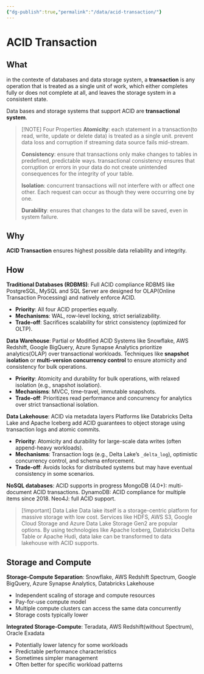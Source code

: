 ```yaml
---
{"dg-publish":true,"permalink":"/data/acid-transaction/"}
---
```


# **ACID Transaction**
## What
in the contexte of databases and data storage system, a **transaction** is any operation that is treated as a single unit of work, which either completes fully or does not complete at all, and leaves the storage system in a consistent state.

Data bases and storage systems that support ACID are **transactional system**.

> [!NOTE] Four Properties
> **Atomicity**: each statement in a transaction(to read, write, update or delete data) is treated as a single unit. prevent data loss and corruption if streaming data source fails mid-stream.
> 
> **Consistency**: ensure that transactions only make changes to tables in predefined, predictable ways. transactional consistency ensures that corruption or errors in your data do not create unintended consequences for the integrity of your table.
> 
> **Isolation**: concurrent transactions will not interfere with or affect one other. Each request can occur as though they were occurring one by one.
> 
> **Durability**: ensures that changes to the data will be saved, even in system failure.
## Why
**ACID Transaction** ensures highest possible data reliability and integrity.

## How
**Traditional Databases (RDBMS)**: Full ACID compliance
RDBMS like PostgreSQL, MySQL and SQL Server are designed for OLAP(Online Transaction Processing) and natively enforce ACID.
- **Priority**: All four ACID properties equally.
- **Mechanisms**: WAL, row-level locking, strict serializability.
- **Trade-off**: Sacrifices scalability for strict consistency (optimized for OLTP).

**Data Warehouse**: Partial or Modified ACID
Systems like Snowflake, AWS Redshift, Google BigQuery, Azure Synapse Analytics prioritize analytics(OLAP) over transactional workloads. Techniques like **snapshot isolation** or **multi-version concurrency control** to ensure atomicity and consistency for bulk operations.
- **Priority**: Atomicity and durability for bulk operations, with relaxed isolation (e.g., snapshot isolation).
- **Mechanisms**: MVCC, time-travel, immutable snapshots.
- **Trade-off**: Prioritizes read performance and concurrency for analytics over strict transactional isolation.

**Data Lakehouse**: ACID via metadata layers
Platforms like Databricks Delta Lake and Apache Iceberg add ACID guarantees to object storage using transaction logs and atomic commits.
- **Priority**: Atomicity and durability for large-scale data writes (often append-heavy workloads).
- **Mechanisms**: Transaction logs (e.g., Delta Lake’s `_delta_log`), optimistic concurrency control, and schema enforcement.
- **Trade-off**: Avoids locks for distributed systems but may have eventual consistency in some scenarios.

**NoSQL databases**: ACID supports in progress
MongoDB (4.0+): multi-document ACID transactions.
DynamoDB: ACID compliance for multiple items since 2018.
Neo4J: full ACID support.


> [!important] Data Lake
> Data lake itself is a storage-centric platform for massive storage with low cost. Services like HDFS, AWS S3, Google Cloud Storage and Azure Data Lake Storage Gen2 are popular options. By using technologies like Apache Iceberg, Databricks Delta Table or Apache Hudi, data lake can be transformed to data lakehouse with ACID supports.


## Storage and Compute
**Storage-Compute Separation**:
Snowflake, AWS Redshift Spectrum, Google BigQuery, Azure Synapse Analytics, Databricks Lakehouse
- Independent scaling of storage and compute resources
- Pay-for-use compute model
- Multiple compute clusters can access the same data concurrently
- Storage costs typically lower

**Integrated Storage-Compute**:
Teradata, AWS Redshift(without Spectrum), Oracle Exadata
- Potentially lower latency for some workloads
- Predictable performance characteristics
- Sometimes simpler management
- Often better for specific workload patterns

